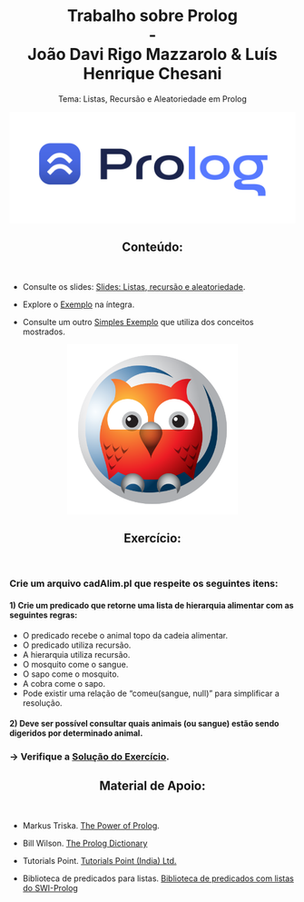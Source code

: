 <div align="center">
  <h1>Trabalho sobre Prolog <br> - <br> João Davi Rigo Mazzarolo & Luís Henrique Chesani </h1>
  <p>Tema: Listas, Recursão e Aleatoriedade em Prolog</p>
</div>

<div align="center">
  <img align="center" width="700" src="./src/logo_prolog.png" />
</div>

<div align="center">
  <h2>Conteúdo: </h2><br>
</div>

- Consulte os slides: [Slides: Listas, recursão e aleatoriedade](https://github.com/elc117/t2-2022a-luis_chesani_joao_davi/blob/main/Listas%2C%20recurs%C3%A3o%20e%20aleatoriedade.pdf).

- Explore o [Exemplo](https://github.com/elc117/t2-2022a-luis_chesani_joao_davi/blob/main/exemplo.pl) na íntegra.

- Consulte um outro [Simples Exemplo](https://github.com/Mazzarolo/Random-Points-Prolog) que utiliza dos conceitos mostrados.

<div align="center">
  <img align="center" width="300" src="./src/prolog_image.png" />
</div>

<div align="center">
  <h2>Exercício: </h2><br>
</div>

### Crie um arquivo cadAlim.pl que respeite os seguintes itens:

#### 1) Crie um predicado que retorne uma lista de hierarquia alimentar com as seguintes regras:
- O predicado recebe o animal topo da cadeia alimentar.
- O predicado utiliza recursão.
- A hierarquia utiliza recursão.
- O mosquito come o sangue.
- O sapo come o mosquito.
- A cobra come o sapo.
- Pode existir uma relação de “comeu(sangue, null)” para simplificar a resolução.

#### 2) Deve ser possível consultar quais animais (ou sangue)  estão sendo digeridos por determinado animal.

### -> Verifique a [Solução do Exercício](https://github.com/elc117/t2-2022a-luis_chesani_joao_davi/blob/main/gabarito.pl).

<div align="center">
  <h2>Material de Apoio: </h2><br>
</div>

- Markus Triska. [The Power of Prolog](https://www.metalevel.at/prolog).

- Bill Wilson. [The Prolog Dictionary](http://www.cse.unsw.edu.au/~billw/dictionaries/prolog/)

- Tutorials Point. [Tutorials Point (India) Ltd. ](https://www.youtube.com/channel/UCVLbzhxVTiTLiVKeGV7WEBg)

- Biblioteca de predicados para listas. [Biblioteca de predicados com listas do SWI-Prolog](https://www.swi-prolog.org/pldoc/man?section=lists)
